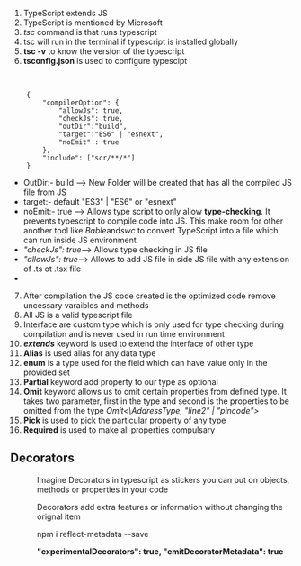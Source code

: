 1. TypeScript extends JS
2. TypeScript is mentioned by Microsoft
3. <em>tsc</em> command is that runs typescript
4. tsc will run in the terminal if typescript is installed globally
5. <b>tsc -v</b> to know the version of the typescript
6. <b>tsconfig.json</b> is used to configure typescipt
<br/>
<code>
    {
        "compilerOption": {
            "allowJs": true,
            "checkJs": true,
            "outDir":"build", 
            "target":"ES6" | "esnext",
            "noEmit" : true
        }, 
        "include": ["scr/**/*"]
    }
</code> 
<ul>
<li>OutDir:- build --> New Folder will be created that has all the compiled JS file from JS </li>
<li>target:- default "ES3" | "ES6" or "esnext"</li>
<li>noEmit:- true --> Allows type script to only allow <b>type-checking</b>. It prevents typescript to compile code into JS. This make room for other another tool like <em>Bable</em>and<em>swc</em> to convert TypeScript into a file which can run inside JS environment</li>
<li><em>"checkJs": true</em>--> Allows type checking in JS file</li>
<li><em>"allowJs": true</em>--> Allows to add JS file in side JS file with any extension of .ts ot .tsx file</li>
<li></li>
<!-- <li></li> -->
</ul>

7. After compilation the JS code created is the optimized code remove uncessary varaibles and methods 
8. All JS is a valid typescript file
9. Interface are custom type which is only used for type checking during compilation and is never used in run time environment
10. <b><em>extends</em></b> keyword is used to extend the interface of other type
11. <b>Alias</b> is used alias for any data type
12. <b>enum</b> is a type used for the field which can have value only in the provided set
13. <b>Partial</b> keyword add property to our type as optional
14. <b>Omit</b> keyword allows us to omit certain properties from defined type. It takes two parameter, first in the type and second is the properties to be omitted from the type <em>Omit<\AddressType, "line2" | "pincode"></em>
15. <b>Pick</b> is used to pick the particular property of any type  
16. <b>Required</b> is used to make all properties compulsary

<h2>Decorators</h2>
<ul>
<ol>Imagine Decorators in typescript as stickers you can put on objects, methods or properties in your code</ol>
<ol>Decorators add extra features or information without changing the orignal item</ol>
<ol>npm i reflect-metadata --save</ol>
<ol><b> "experimentalDecorators": true, 
        "emitDecoratorMetadata": true</b></ol>
</ul>